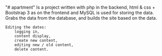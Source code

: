 "# apartment" 
	Is a project written with php in the backend, html & css + Bootstrap 3 as on the frontend and MySQL is used for storing the data.
	Grabs the data from the database, and builds the site based on the data.

	Editing the dates:
		logging in,
		content display,
		create new content,
		editing new / old content,
		delete content.
